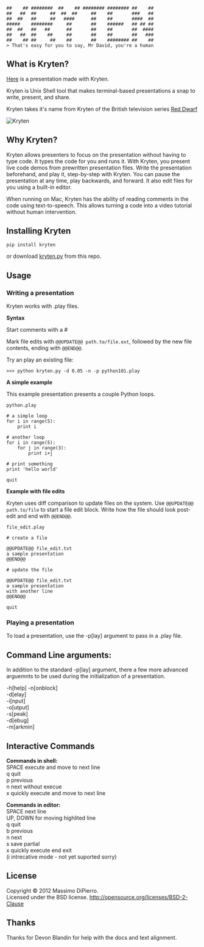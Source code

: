 ````
##    ## ########  ##    ## ######## ######## ##    ## 
##   ##  ##     ##  ##  ##     ##    ##       ###   ## 
##  ##   ##     ##   ####      ##    ##       ####  ## 
#####    ########     ##       ##    ######   ## ## ## 
##  ##   ##   ##      ##       ##    ##       ##  #### 
##   ##  ##    ##     ##       ##    ##       ##   ### 
##    ## ##     ##    ##       ##    ######## ##    ##
> That's easy for you to say, Mr David, you're a human
````

## What is Kryten?

[Here](http://vimeo.com/20743963) is a presentation made with Kryten.

Kryten is Unix Shell tool that makes terminal-based presentations a snap to write, present, and share.

Kryten takes it's name from Kryten of the British television series [Red Dwarf](http://en.wikipedia.org/wiki/Red_Dwarf)

![Kryten](http://homepages.nildram.co.uk/~polymorp/txt/kryten.gif)

## Why Kryten?

Kryten allows presenters to focus on the presentation without having to type code. It types the code for you and runs it. With Kryten, you present live code demos from prewritten presentation files. Write the presentation beforehand, and play it, step-by-step with Kryten. You can pause the presentation at any time, play backwards, and forward. It also edit files for you using a built-in editor.

When running on Mac, Kryten has the ability of reading comments in the code using text-to-speech. 
This allows turning a code into a video tutorial without human intervention.

## Installing Kryten  
	
    pip install kryten

or download [kryten.py](https://github.com/mdipierro/kryten/blob/master/kryten.py) from this repo.
	

## Usage

### Writing a presentation

Kryten works with .play files.

**Syntax**

Start comments with a #

Mark file edits with `@@UPDATE@@ path.to/file.ext`, followed by the new file contents, ending with `@@END@@`.

Try an play an existing file:

    >>> python kryten.py -d 0.05 -n -p python101.play

**A simple example**

This example presentation presents a couple Python loops.
    
`python.play`

```
# a simple loop
for i in range(5):
    print i

# another loop
for i in range(5):
    for j in range(3):
        print i+j

# print something
print 'hello world'

quit
```

**Example with file edits**

Kryten uses diff comparison to update files on the system. Use `@@UPDATE@@ path.to/file` to start a file edit block. Write how the file should look post-edit and end with `@@END@@`.

`file_edit.play`

```
# create a file

@@UPDATE@@ file_edit.txt
a sample presentation
@@END@@

# update the file

@@UPDATE@@ file_edit.txt
a sample presentation
with another line
@@END@@

quit
```

### Playing a presentation

To load a presentation, use the -p[lay] argument to pass in a .play file.

## Command Line arguments:

In addition to the standard -p[lay] argument, there a few more advanced arguemnts to be used during the initialization of a presentation.

-h[help]
-n[onblock]  
-d[elay]  
-i[nput]  
-o[utput]  
-s[peak]  
-d[ebug]  
-m[arkmin]

## Interactive Commands

__Commands in shell:__  
SPACE execute and move to next line  
q quit  
p previous  
n next without execue  
x quickly execute and move to next line  

__Commands in editor:__  
SPACE next line  
UP, DOWN for moving highlited line  
q quit  
b previous  
n next  
s save partial  
x quickly execute end exit  
(i intrecative mode - not yet suported sorry)
	
## License

Copyright © 2012 Massimo DiPierro.  
Licensed under the BSD license.
<http://opensource.org/licenses/BSD-2-Clause>

## Thanks

Thanks for Devon Blandin for help with the docs and text alignment. 